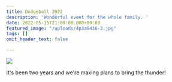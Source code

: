 ```yaml
---
title: Dodgeball 2022
description: 'Wonderful event for the whole family. '
date: 2022-05-15T21:00:00.000+00:00
featured_image: "/uploads/4p3a6436-2.jpg"
tags: []
omit_header_text: false

---
```

![](/uploads/4p3a6363-2.jpg)

It's been two years and we're making plans to bring the thunder!

